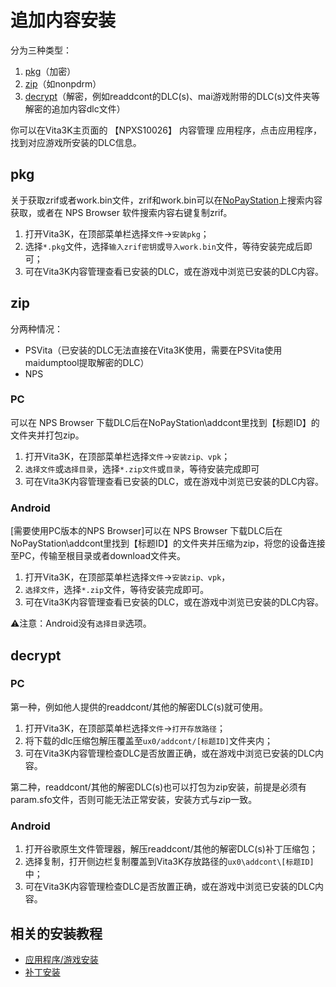 # 追加内容安装
分为三种类型：
1. [pkg](http:///croden1999.github.io/Vita3K-quick-guide/addcont#pkg)（加密）
2. [zip](http://croden1999.github.io/Vita3K-quick-guide/addcont#zip)（如nonpdrm）
3. [decrypt](http://croden1999.github.io/Vita3K-quick-guide/addcont#decrypt)（解密，例如readdcont的DLC(s)、mai游戏附带的DLC(s)文件夹等解密的追加内容dlc文件）

你可以在Vita3K主页面的 【NPXS10026】 内容管理 应用程序，点击应用程序，找到对应游戏所安装的DLC信息。

## pkg
关于获取zrif或者work.bin文件，zrif和work.bin可以在[NoPayStation](https://nopaystation.com)上搜索内容获取，或者在 NPS Browser 软件搜索内容右键复制zrif。

1. 打开Vita3K，在顶部菜单栏选择`文件`->`安装pkg`；
2. 选择`*.pkg`文件，选择`输入zrif密钥`或`导入work.bin`文件，等待安装完成后即可；
3. 可在Vita3K内容管理查看已安装的DLC，或在游戏中浏览已安装的DLC内容。

## zip
分两种情况：
- PSVita（已安装的DLC无法直接在Vita3K使用，需要在PSVita使用maidumptool提取解密的DLC）
- NPS
  
### PC
可以在 NPS Browser 下载DLC后在NoPayStation\addcont里找到【标题ID】的文件夹并打包zip。

1. 打开Vita3K，在顶部菜单栏选择`文件`->`安装zip、vpk`；
2. `选择文件`或`选择目录`，选择`*.zip文件`或`目录`，等待安装完成即可
3. 可在Vita3K内容管理查看已安装的DLC，或在游戏中浏览已安装的DLC内容。

### Android
[需要使用PC版本的NPS Browser]可以在 NPS Browser 下载DLC后在NoPayStation\addcont里找到【标题ID】的文件夹并压缩为zip，将您的设备连接至PC，传输至根目录或者download文件夹。

1. 打开Vita3K，在顶部菜单栏选择`文件`->`安装zip、vpk`，
2. `选择文件`，选择`*.zip`文件，等待安装完成即可。
3. 可在Vita3K内容管理查看已安装的DLC，或在游戏中浏览已安装的DLC内容。

⚠注意：Android没有`选择目录`选项。

## decrypt
### PC
第一种，例如他人提供的readdcont/其他的解密DLC(s)就可使用。

1. 打开Vita3K，在顶部菜单栏选择`文件`->`打开存放路径`；
2. 将下载的dlc压缩包解压覆盖至`ux0/addcont/[标题ID]`文件夹内；
3. 可在Vita3K内容管理检查DLC是否放置正确，或在游戏中浏览已安装的DLC内容。

第二种，readdcont/其他的解密DLC(s)也可以打包为zip安装，前提是必须有param.sfo文件，否则可能无法正常安装，安装方式与zip一致。

### Android
1. 打开谷歌原生文件管理器，解压readdcont/其他的解密DLC(s)补丁压缩包；
2. 选择复制，打开侧边栏复制覆盖到Vita3K存放路径的`ux0\addcont\[标题ID]`中；
3. 可在Vita3K内容管理检查DLC是否放置正确，或在游戏中浏览已安装的DLC内容。

## 相关的安装教程
- [应用程序/游戏安装](http://croden1999.github.io/Vita3K-quick-guide/app)
- [补丁安装](http://croden1999.github.io/Vita3K-quick-guide/patch)
